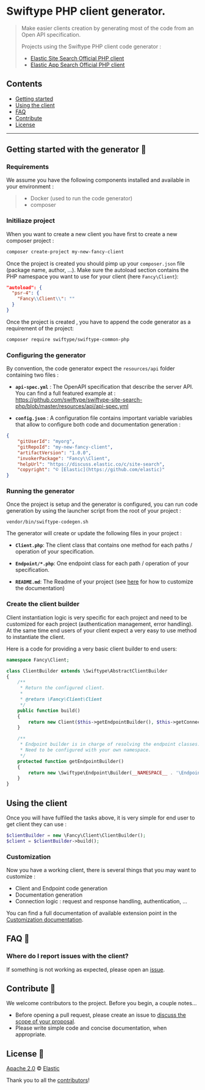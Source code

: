 # Swiftype PHP client generator.

> Make easier clients creation by generating most of the code from an Open API specification.
>
> Projects using the Swiftype PHP client code generator :
>
> * [Elastic Site Search Official PHP client](https://github.com/swiftype/swiftype-site-search-php/)
> * [Elastic App Search Official PHP client](https://github.com/swiftype/swiftype-app-search-php/)


## Contents

- [Getting started](#getting-started-with-the-generator-)
- [Using the client](#Using-the-client)
- [FAQ](#faq-)
- [Contribute](#contribute-)
- [License](#license-)

***

## Getting started with the generator 🐣

### Requirements

We assume you have the following components installed and available in your environment :

> * Docker (used to run the code generator)
> * composer

### Initiliaze project

When you want to create a new client you have first to create a new composer project :

```bash
composer create-project my-new-fancy-client
```

Once the project is created you should pimp up your `composer.json` file (package name, author, ...).
Make sure the autoload section contains the PHP namespace you want to use for your client (here `Fancy\Client`):

```json
"autoload": {
  "psr-4": {
    "Fancy\\Client\\": ""
  }
}
```

Once the project is created , you have to append the code generator as a requirement of the project:

```bash
composer require swiftype/swiftype-common-php
```

### Configuring the generator

By convention, the code generator expect the `resources/api` folder containing two files :

* **`api-spec.yml`** : The OpenAPI specification that describe the server API. You can find a full featured example at : https://github.com/swiftype/swiftype-site-search-php/blob/master/resources/api/api-spec.yml

* **`config.json`** : A configuration file contains important variable variables that allow to configure both code and documentation generation :

```json
{
    "gitUserId": "myorg",
    "gitRepoId": "my-new-fancy-client",
    "artifactVersion": "1.0.0",
    "invokerPackage": "Fancy\\Client",
    "helpUrl": "https://discuss.elastic.co/c/site-search",
    "copyright": "© [Elastic](https://github.com/elastic)"
}
```

### Running the generator

Once the project is setup and the generator is configured, you can run code generation by using the launcher script from the root of your project :

```
vendor/bin/swiftype-codegen.sh
```

The generator will create or update the following files in your project :

- **`Client.php`**: The client class that contains one method for each paths / operation of your specification.

- **`Endpoint/*.php`**: One endpoint class for each path / operation of your specification.

- **`README.md`**: The Readme of your project (see [here](#Customize-Documentation) for how to customize the documentation)

### Create the client builder

Client instantiation logic is very specific for each project and need to be customized for each project (authentication management, error handling). At the same time end users of your client expect a very easy to use method to instantiate the client.

Here is a code for providing a very basic client builder to end users:

```php
namespace Fancy\Client;

class ClientBuilder extends \Swiftype\AbstractClientBuilder
{
    /**
     * Return the configured client.
     *
     * @return \Fancy\Client\Client
     */
    public function build()
    {
        return new Client($this->getEndpointBuilder(), $this->getConnection());
    }

    /**
     * Endpoint builder is in charge of resolving the endpoint classes.
     * Need to be configured with your own namespace.
     */
    protected function getEndpointBuilder()
    {
        return new \Swiftype\Endpoint\Builder(__NAMESPACE__ . '\Endpoint');
    }
}
```

## Using the client

Once you will have fulfiled the tasks above, it is very simple for end user to get client they can use :

```php
$clientBuilder = new \Fancy\Client\ClientBuilder();
$client = $clientBuilder->build();
```

### Customization

Now you have a working client, there is several things that you may want to customize :

- Client and Endpoint code generation
- Documentation generation
- Connection logic : request and response handling, authentication, ...

You can find a full documentation of available extension point in the [Customization documentation](docs/Customization.md).

## FAQ 🔮

### Where do I report issues with the client?

If something is not working as expected, please open an [issue](https://github.com/swiftype/swiftype-common-php/issues/new).


## Contribute 🚀

We welcome contributors to the project. Before you begin, a couple notes...

+ Before opening a pull request, please create an issue to [discuss the scope of your proposal](https://github.com/swiftype/swiftype-common-php/issues).
+ Please write simple code and concise documentation, when appropriate.

## License 📗

[Apache 2.0](https://github.com/swiftype/swiftype-common-php/blob/master/LICENSE) © [Elastic](https://github.com/elastic)

Thank you to all the [contributors](https://github.com/swiftype/swiftype-common-php/graphs/contributors)!
